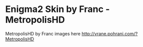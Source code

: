 Enigma2 Skin by Franc - MetropolisHD
============

MetropolisHD by Franc images here http://vrane.pohrani.com/?MetropolisHD




<!-- DONT REMOVE THIS DISCLAIMER -->
<!-- MetropolisHD Skin for Enigma2 - By Franc -->
<!-- Version 1.0 -->
<!-- This skin and all its graphics are free, do whatever you want with this skin but only for personal use, and don't tell it's yours, or your idea! -->
<!-- You can modify and redistribute it as long as you keep this License for the skin. -->
<!-- If you want to contact me i usually hang arround onwww.satforum.me or on e-mail sateliteacc([at])gmail.com --> 
